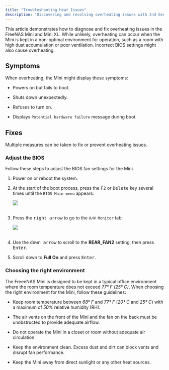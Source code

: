 ```yaml
---
title: "Troubleshooting Heat Issues"
description: "Discovering and resolving overheating issues with 2nd Generation FreeNAS Minis."
---
```


This article demonstrates how to diagnose and fix overheating issues in the FreeNAS Mini and Mini XL. While unlikely, overheating can occur when the Mini is kept in a non-optimal environment for operation, such as a room with high dust accumulation or poor ventilation. Incorrect BIOS settings might also cause overheating.

## Symptoms

When overheating, the Mini might display these symptoms:

* Powers on but fails to boot.

* Shuts down unexpectedly.

* Refuses to turn on.

* Displays `Potential hardware failure` message during boot.

## Fixes

Multiple measures can be taken to fix or prevent overheating issues.

### Adjust the BIOS

Follow these steps to adjust the BIOS fan settings for the Mini.

1. Power on or reboot the system.

2. At the start of the boot process, press the <kbd>F2</kbd> or <kbd>Delete</kbd> key several times until the `BIOS Main menu` appears:

   <img src="/images/FN-heat-bios-1.png">
   <br><br>

3. Press the <kbd>right arrow</kbd> to go to the `H/W Monitor` tab:

   <img src="/images/FN-heat-bios-2.png">
   <br><br>

4. Use the <kbd>down arrow</kbd> to scroll to the **REAR_FAN2** setting, then press <kbd>Enter</kbd>.

5. Scroll down to **Full On** and press <kbd>Enter</kbd>.

### Choosing the right environment

The FreeeNAS Mini is designed to be kept in a typical office environment where the room temperature does not exceed *77° F (25° C)*. When choosing the right environment for the Mini, follow these guidelines:

* Keep room temperature between *68° F* and *77° F* (*20° C* and *25° C*) with a maximum of *50%* relative humidity (RH).

* The air vents on the front of the Mini and the fan on the back must be unobstructed to provide adequate airflow.

* Do not operate the Mini in a closet or room without adequate air circulation.

* Keep the environment clean. Excess dust and dirt can block vents and disrupt fan performance.

* Keep the Mini away from direct sunlight or any other heat sources.
